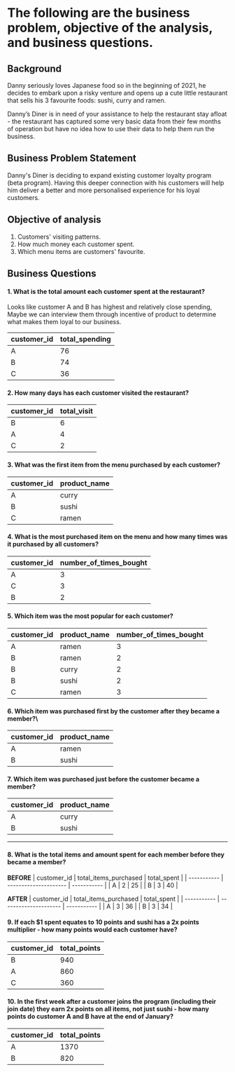 # The following are the business problem, objective of the analysis, and business questions.

## Background
Danny seriously loves Japanese food so in the beginning of 2021, he decides to embark upon a risky venture and opens up a cute little restaurant that sells his 3 favourite foods: sushi, curry and ramen.

Danny’s Diner is in need of your assistance to help the restaurant stay afloat - the restaurant has captured some very basic data from their few months of operation but have no idea how to use their data to help them run the business.

## Business Problem Statement
Danny's Diner is deciding to expand existing customer loyalty program (beta program). Having this deeper connection with his customers will help him deliver a better and more personalised experience for his loyal customers.

## Objective of analysis
1. Customers' visiting patterns.
2. How much money each customer spent.
3. Which menu items are customers' favourite.

## Business Questions


#### 1. What is the total amount each customer spent at the restaurant?
Looks like customer A and B has highest and relatively close spending, Maybe we can interview them through incentive of product to determine what makes them loyal to our business.

| customer_id | total_spending |
| ----------- | -------------- |
| A           | 76             |
| B           | 74             |
| C           | 36             |

#### 2. How many days has each customer visited the restaurant?
| customer_id | total_visit |
| ----------- | ----------- |
| B           | 6           |
| A           | 4           |
| C           | 2           |

#### 3. What was the first item from the menu purchased by each customer?
| customer_id | product_name |
| ----------- | ------------ |
| A           | curry        |
| B           | sushi        |
| C           | ramen        |

#### 4. What is the most purchased item on the menu and how many times was it purchased by all customers?
| customer_id | number_of_times_bought |
| ----------- | ---------------------- |
| A           | 3                      |
| C           | 3                      |
| B           | 2                      |

#### 5. Which item was the most popular for each customer?
| customer_id | product_name | number_of_times_bought |
| ----------- | ------------ | ---------------------- |
| A           | ramen        | 3                      |
| B           | ramen        | 2                      |
| B           | curry        | 2                      |
| B           | sushi        | 2                      |
| C           | ramen        | 3                      |


#### 6. Which item was purchased first by the customer after they became a member?\
| customer_id | product_name |
| ----------- | ------------ |
| A           | ramen        |
| B           | sushi        |


#### 7. Which item was purchased just before the customer became a member?
| customer_id | product_name | 
| ----------- | ------------ |
| A           | curry        |
| B           | sushi        |

---

#### 8. What is the total items and amount spent for each member before they became a member?

**BEFORE**
| customer_id | total_items_purchased | total_spent |
| ----------- | --------------------- | ----------- |
| A           | 2                     | 25          |
| B           | 3                     | 40          |

**AFTER**
| customer_id | total_items_purchased | total_spent |
| ----------- | --------------------- | ----------- |
| A           | 3                     | 36          |
| B           | 3                     | 34          |

#### 9.  If each $1 spent equates to 10 points and sushi has a 2x points multiplier - how many points would each customer have?
| customer_id | total_points |
| ----------- | ------------ |
| B           | 940          |
| A           | 860          |
| C           | 360          |


#### 10. In the first week after a customer joins the program (including their join date) they earn 2x points on all items, not just sushi - how many points do customer A and B have at the end of January?
| customer_id | total_points |
| ----------- | ------------ |
| A           | 1370         |
| B           | 820          |

